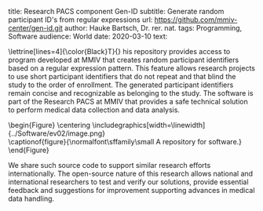 title: Research PACS component Gen-ID
subtitle: Generate random participant ID's from regular expressions
url: https://github.com/mmiv-center/gen-id.git
author: Hauke Bartsch, Dr. rer. nat.
tags: Programming, Software
audience: World
date: 2020-03-10
text:

\lettrine[lines=4]{\color{Black}T}{} his repository provides access to program developed at MMIV that creates random participant identifiers based on a regular expression pattern. This 
feature allows research projects to use short participant identifiers that do not repeat and that blind the study to the order of enrollment. The generated participant identifiers 
remain concise and recognizable as belonging to the study. The software is part
of the Research PACS at MMIV that provides a safe technical solution to perform
medical data collection and data analysis.
    
\begin{Figure}
    \centering
    \includegraphics[width=\linewidth]{../Software/ev02/image.png}  
    \captionof{figure}{\normalfont\sffamily\small A repository for software.}
\end{Figure}

We share such source code to support similar research efforts internationally. The open-source nature of this research allows national and international researchers to test and verify our solutions, provide essential feedback and suggestions for improvement supporting advances in medical data handling.
